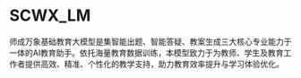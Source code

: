 # SCWX_LM
师成万象基础教育大模型是集智能出题、智能答疑、教案生成三大核心专业能力于一体的AI教育助手。依托海量教育数据训练，本模型致力于为教师、学生及教育工作者提供高效、精准、个性化的教学支持，助力教育效率提升与学习体验优化。

